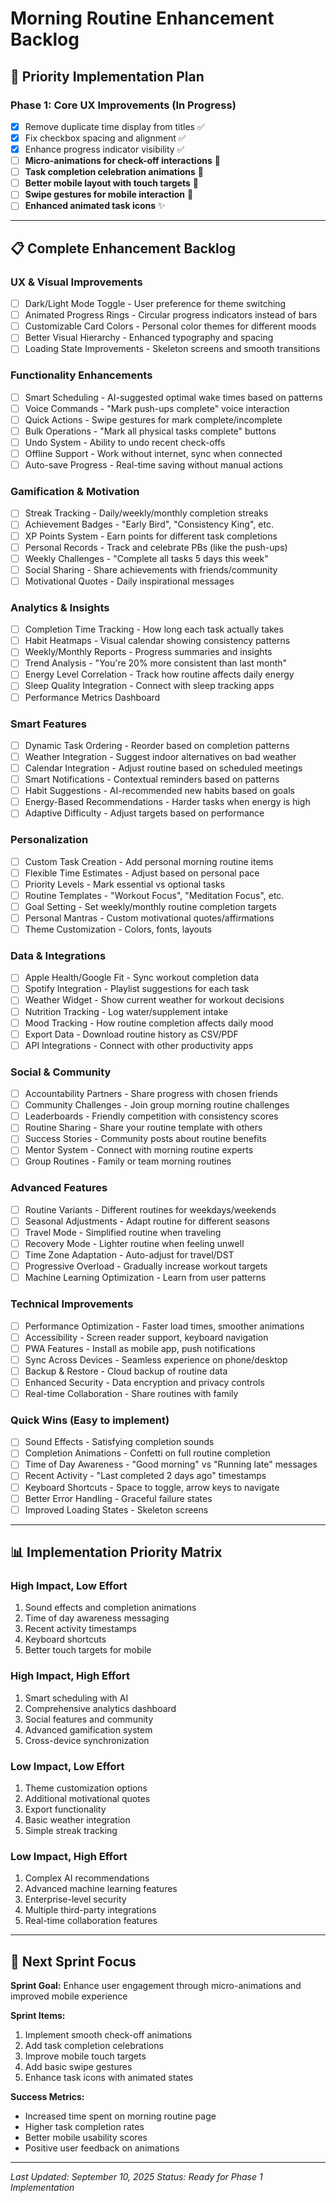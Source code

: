 # Morning Routine Enhancement Backlog

## 🎯 Priority Implementation Plan

### Phase 1: Core UX Improvements (In Progress)
- [x] Remove duplicate time display from titles ✅
- [x] Fix checkbox spacing and alignment ✅  
- [x] Enhance progress indicator visibility ✅
- [ ] **Micro-animations for check-off interactions** 🚀
- [ ] **Task completion celebration animations** 🚀
- [ ] **Better mobile layout with touch targets** 📱
- [ ] **Swipe gestures for mobile interaction** 📱
- [ ] **Enhanced animated task icons** ✨

---

## 📋 Complete Enhancement Backlog

### **UX & Visual Improvements**
- [ ] Dark/Light Mode Toggle - User preference for theme switching
- [ ] Animated Progress Rings - Circular progress indicators instead of bars
- [ ] Customizable Card Colors - Personal color themes for different moods
- [ ] Better Visual Hierarchy - Enhanced typography and spacing
- [ ] Loading State Improvements - Skeleton screens and smooth transitions

### **Functionality Enhancements**
- [ ] Smart Scheduling - AI-suggested optimal wake times based on patterns
- [ ] Voice Commands - "Mark push-ups complete" voice interaction
- [ ] Quick Actions - Swipe gestures for mark complete/incomplete
- [ ] Bulk Operations - "Mark all physical tasks complete" buttons
- [ ] Undo System - Ability to undo recent check-offs
- [ ] Offline Support - Work without internet, sync when connected
- [ ] Auto-save Progress - Real-time saving without manual actions

### **Gamification & Motivation**
- [ ] Streak Tracking - Daily/weekly/monthly completion streaks
- [ ] Achievement Badges - "Early Bird", "Consistency King", etc.
- [ ] XP Points System - Earn points for different task completions
- [ ] Personal Records - Track and celebrate PBs (like the push-ups)
- [ ] Weekly Challenges - "Complete all tasks 5 days this week"
- [ ] Social Sharing - Share achievements with friends/community
- [ ] Motivational Quotes - Daily inspirational messages

### **Analytics & Insights**
- [ ] Completion Time Tracking - How long each task actually takes
- [ ] Habit Heatmaps - Visual calendar showing consistency patterns
- [ ] Weekly/Monthly Reports - Progress summaries and insights
- [ ] Trend Analysis - "You're 20% more consistent than last month"
- [ ] Energy Level Correlation - Track how routine affects daily energy
- [ ] Sleep Quality Integration - Connect with sleep tracking apps
- [ ] Performance Metrics Dashboard

### **Smart Features**
- [ ] Dynamic Task Ordering - Reorder based on completion patterns
- [ ] Weather Integration - Suggest indoor alternatives on bad weather
- [ ] Calendar Integration - Adjust routine based on scheduled meetings
- [ ] Smart Notifications - Contextual reminders based on patterns
- [ ] Habit Suggestions - AI-recommended new habits based on goals
- [ ] Energy-Based Recommendations - Harder tasks when energy is high
- [ ] Adaptive Difficulty - Adjust targets based on performance

### **Personalization**
- [ ] Custom Task Creation - Add personal morning routine items
- [ ] Flexible Time Estimates - Adjust based on personal pace
- [ ] Priority Levels - Mark essential vs optional tasks
- [ ] Routine Templates - "Workout Focus", "Meditation Focus", etc.
- [ ] Goal Setting - Set weekly/monthly routine completion targets
- [ ] Personal Mantras - Custom motivational quotes/affirmations
- [ ] Theme Customization - Colors, fonts, layouts

### **Data & Integrations**
- [ ] Apple Health/Google Fit - Sync workout completion data
- [ ] Spotify Integration - Playlist suggestions for each task
- [ ] Weather Widget - Show current weather for workout decisions
- [ ] Nutrition Tracking - Log water/supplement intake
- [ ] Mood Tracking - How routine completion affects daily mood
- [ ] Export Data - Download routine history as CSV/PDF
- [ ] API Integrations - Connect with other productivity apps

### **Social & Community**
- [ ] Accountability Partners - Share progress with chosen friends
- [ ] Community Challenges - Join group morning routine challenges
- [ ] Leaderboards - Friendly competition with consistency scores
- [ ] Routine Sharing - Share your routine template with others
- [ ] Success Stories - Community posts about routine benefits
- [ ] Mentor System - Connect with morning routine experts
- [ ] Group Routines - Family or team morning routines

### **Advanced Features**
- [ ] Routine Variants - Different routines for weekdays/weekends
- [ ] Seasonal Adjustments - Adapt routine for different seasons
- [ ] Travel Mode - Simplified routine when traveling
- [ ] Recovery Mode - Lighter routine when feeling unwell
- [ ] Time Zone Adaptation - Auto-adjust for travel/DST
- [ ] Progressive Overload - Gradually increase workout targets
- [ ] Machine Learning Optimization - Learn from user patterns

### **Technical Improvements**
- [ ] Performance Optimization - Faster load times, smoother animations
- [ ] Accessibility - Screen reader support, keyboard navigation
- [ ] PWA Features - Install as mobile app, push notifications
- [ ] Sync Across Devices - Seamless experience on phone/desktop
- [ ] Backup & Restore - Cloud backup of routine data
- [ ] Enhanced Security - Data encryption and privacy controls
- [ ] Real-time Collaboration - Share routines with family

### **Quick Wins** (Easy to implement)
- [ ] Sound Effects - Satisfying completion sounds
- [ ] Completion Animations - Confetti on full routine completion
- [ ] Time of Day Awareness - "Good morning" vs "Running late" messages
- [ ] Recent Activity - "Last completed 2 days ago" timestamps
- [ ] Keyboard Shortcuts - Space to toggle, arrow keys to navigate
- [ ] Better Error Handling - Graceful failure states
- [ ] Improved Loading States - Skeleton screens

---

## 📊 Implementation Priority Matrix

### High Impact, Low Effort
1. Sound effects and completion animations
2. Time of day awareness messaging  
3. Recent activity timestamps
4. Keyboard shortcuts
5. Better touch targets for mobile

### High Impact, High Effort
1. Smart scheduling with AI
2. Comprehensive analytics dashboard
3. Social features and community
4. Advanced gamification system
5. Cross-device synchronization

### Low Impact, Low Effort
1. Theme customization options
2. Additional motivational quotes
3. Export functionality
4. Basic weather integration
5. Simple streak tracking

### Low Impact, High Effort
1. Complex AI recommendations
2. Advanced machine learning features
3. Enterprise-level security
4. Multiple third-party integrations
5. Real-time collaboration features

---

## 🚀 Next Sprint Focus

**Sprint Goal:** Enhance user engagement through micro-animations and improved mobile experience

**Sprint Items:**
1. Implement smooth check-off animations
2. Add task completion celebrations
3. Improve mobile touch targets
4. Add basic swipe gestures
5. Enhance task icons with animated states

**Success Metrics:**
- Increased time spent on morning routine page
- Higher task completion rates
- Better mobile usability scores
- Positive user feedback on animations

---

*Last Updated: September 10, 2025*
*Status: Ready for Phase 1 Implementation*